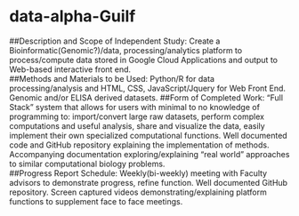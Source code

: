 # data-alpha-Guilf

##Description and Scope of Independent Study:
Create a Bioinformatic(Genomic?)/data, processing/analytics platform to process/compute data stored in Google Cloud Applications and output to Web-based interactive front end.  
##Methods and Materials to be Used:
Python/R for data processing/analysis and HTML, CSS, JavaScript/Jquery for Web Front End. Genomic and/or ELISA derived datasets.
##Form of Completed Work:
“Full Stack” system that allows for users with minimal to no knowledge of programming to: import/convert large raw datasets, perform complex computations and useful analysis, share and visualize the data, easily implement their own specialized computational functions. Well documented code and GitHub repository explaining the implementation of methods. Accompanying documentation exploring/explaining “real world” approaches to similar computational biology problems.     
##Progress Report Schedule:
Weekly(bi-weekly) meeting with Faculty advisors to demonstrate progress, refine function. Well documented GitHub repository. Screen captured videos demonstrating/explaining platform functions to supplement face to face meetings.
  
